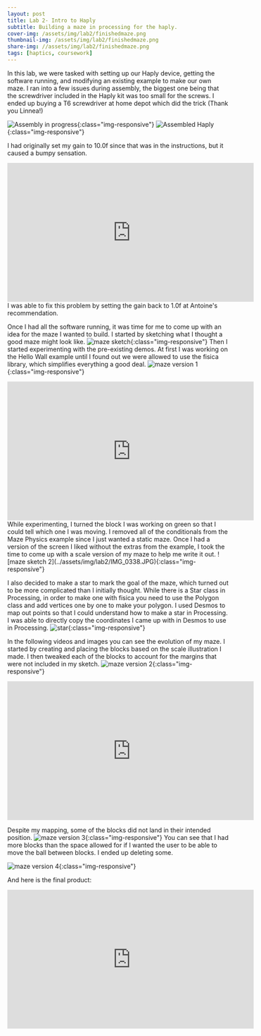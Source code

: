```yaml
---
layout: post
title: Lab 2- Intro to Haply
subtitle: Building a maze in processing for the haply.
cover-img: /assets/img/lab2/finishedmaze.png
thumbnail-img: /assets/img/lab2/finishedmaze.png
share-img: //assets/img/lab2/finishedmaze.png
tags: [haptics, coursework]
---
```

In this lab, we were tasked with setting up our Haply device, getting the software running, and modifying an existing example to make our own maze. I ran into a few issues during assembly, the biggest one being that the screwdriver included in the Haply kit was too small for the screws. I ended up buying a T6 screwdriver at home depot which did the trick (Thank you Linnea!)

![Assembly in progress](../assets/img/lab2/IMG_1855.jpg){:class="img-responsive"}
![Assembled Haply](../assets/img/lab2/IMG_1860.jpg){:class="img-responsive"}

I had originally set my gain to 10.0f since that was in the instructions, but it caused a bumpy sensation.
<iframe width="560" height="315" src="https://www.youtube.com/embed/i_07Q-8A3rs" frameborder="0" allow="accelerometer; autoplay; clipboard-write; encrypted-media; gyroscope; picture-in-picture" allowfullscreen></iframe>
I was able to fix this problem by setting the gain back to 1.0f at Antoine's recommendation.

Once I had all the software running, it was time for me to come up with an idea for the maze I wanted to build. I started by sketching what I thought a good maze might look like.
![maze sketch](../assets/img/lab2/IMG_0337.JPG){:class="img-responsive"}
Then I started experimenting with the pre-existing demos. At first I was working on the Hello Wall example until I found out we were allowed to use the fisica library, which simplifies everything a good deal.
![maze version 1](../assets/img/lab2/mazev1.png){:class="img-responsive"}
<iframe width="560" height="315" src="https://www.youtube.com/embed/2fles_LEUNg" frameborder="0" allow="accelerometer; autoplay; clipboard-write; encrypted-media; gyroscope; picture-in-picture" allowfullscreen></iframe>
While experimenting, I turned the block I was working on green so that I could tell which one I was moving. I removed all of the conditionals from the Maze Physics example since I just wanted a static maze. Once I had a version of the screen I liked without the extras from the example, I took the time to come up with a scale version of my maze to help me write it out.
![maze sketch 2](../assets/img/lab2/IMG_0338.JPG){:class="img-responsive"}

I also decided to make a star to mark the goal of the maze, which turned out to be more complicated than I initially thought. While there is a Star class in Processing, in order to make one with fisica you need to use the Polygon class and add vertices one by one to make your polygon. I used Desmos to map out points so that I could understand how to make a star in Processing. I was able to directly copy the coordinates I came up with in Desmos to use in Processing.
![star](../assets/img/lab2/Star.png){:class="img-responsive"}

In the following videos and images you can see the evolution of my maze. I started by creating and placing the blocks based on the scale illustration I made. I then tweaked each of the blocks to account for the margins that were not included in my sketch.
![maze version 2](../assets/img/lab2/mazev2.png){:class="img-responsive"}
<iframe width="560" height="315" src="https://www.youtube.com/embed/hxXN7hy0ifc" frameborder="0" allow="accelerometer; autoplay; clipboard-write; encrypted-media; gyroscope; picture-in-picture" allowfullscreen></iframe>

Despite my mapping, some of the blocks did not land in their intended position.
![maze version 3](../assets/img/lab2/mazev3.png){:class="img-responsive"}
You can see that I had more blocks than the space allowed for if I wanted the user to be able to move the ball between blocks. I ended up deleting some.

![maze version 4](../assets/img/lab2/finishedmaze.png){:class="img-responsive"}

And here is the final product:
<iframe width="560" height="315" src="https://www.youtube.com/embed/rexgFfQcfU8" frameborder="0" allow="accelerometer; autoplay; clipboard-write; encrypted-media; gyroscope; picture-in-picture" allowfullscreen></iframe>